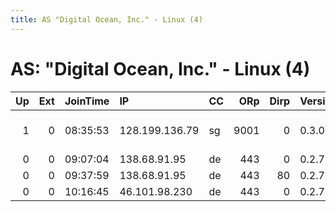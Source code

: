 ```yaml
---
title: AS "Digital Ocean, Inc." - Linux (4)
---
```


# AS: "Digital Ocean, Inc." - Linux (4)

|   Up |   Ext | JoinTime   | IP             | CC   |   ORp |   Dirp | Version   | Contact                      | Nickname   |   eFamMembers |
|-----:|------:|:-----------|:---------------|:-----|------:|-------:|:----------|:-----------------------------|:-----------|--------------:|
|    1 |     0 | 08:35:53   | 128.199.136.79 | sg   |  9001 |      0 | 0.3.0.10  | niles &lt;williamjackster AT | diodewar   |             1 |
|    0 |     0 | 09:07:04   | 138.68.91.95   | de   |   443 |      0 | 0.2.7.6   | None                         | sudodarf   |             1 |
|    0 |     0 | 09:37:59   | 138.68.91.95   | de   |   443 |     80 | 0.2.7.6   | None                         | darfsudo   |             1 |
|    0 |     0 | 10:16:45   | 46.101.98.230  | de   |   443 |      0 | 0.2.7.6   | testing@gmail.com            | darfVader  |             1 |
